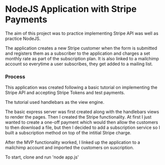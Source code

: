 # NodeJS Application with Stripe Payments
The aim of this project was to practice implementing Stripe API was well as practice NodeJS.

The application creates a new Stripe customer when the form is submitted and registers them as a subscriber to the application and charges a set monthly rate as part of the subscription plan. It is also linked to a mailchimp account so everytime a user subscribes, they get added to a mailing list.

### Process
This application was created following a basic tutorial on implementing the Stripe API and accepting Stripe Tokens and test payments.

The tutorial used handlebars as the view engine.

The basic express server was first created along with the handlebars views to render the pages. Then I created the Stripe functionality. At first I just wanted to create a one-off payment which would then allow the customers to then download a file, but then I decided to add a subscription service so I built a subscription method on top of the intitial Stripe charge.

After the MVP functionality worked, I linked up the application to a mailchimp account and imported the customers on suscription.

To start, clone and run 'node app.js'
